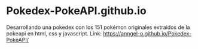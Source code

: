 # Pokedex-PokeAPI.github.io
Desarrollando una pokedex con los 151 pokémon originales extraidos de la pokeapi en html, css y javascript.
Link: https://anngel-o.github.io/Pokedex-PokeAPI/
